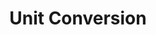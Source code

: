 ---
layout: default
title: "Unit Conversion"
permalink: /unit_conversion/
redirect_from: 
  - "/unit_conv.html"
---